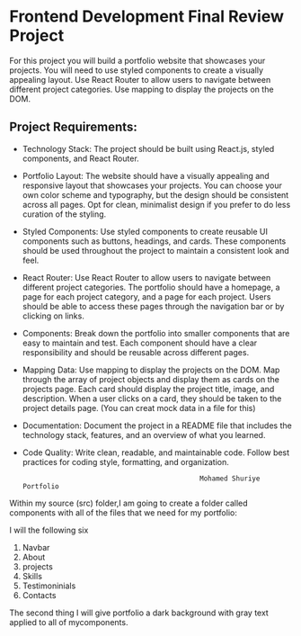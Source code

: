 # Frontend Development Final Review Project

For this project you will build a portfolio website that showcases your projects. You will need to use styled components to create a visually appealing layout. Use React Router to allow users to navigate between different project categories. Use mapping to display the projects on the DOM.

## Project Requirements:
- Technology Stack: The project should be built using React.js, styled components, and React Router.

- Portfolio Layout: The website should have a visually appealing and responsive layout that showcases your projects. You can choose your own color scheme and typography, but the design should be consistent across all pages. Opt for clean, minimalist design if you prefer to do less curation of the styling.

- Styled Components: Use styled components to create reusable UI components such as buttons, headings, and cards. These components should be used throughout the project to maintain a consistent look and feel.

- React Router: Use React Router to allow users to navigate between different project categories. The portfolio should have a homepage, a page for each project category, and a page for each project. Users should be able to access these pages through the navigation bar or by clicking on links.

- Components: Break down the portfolio into smaller components that are easy to maintain and test. Each component should have a clear responsibility and should be reusable across different pages.

- Mapping Data: Use mapping to display the projects on the DOM. Map through the array of project objects and display them as cards on the projects page. Each card should display the project title, image, and description. When a user clicks on a card, they should be taken to the project details page. (You can creat mock data in a file for this)


- Documentation: Document the project in a README file that includes the technology stack, features, and an overview of what you learned.

- Code Quality: Write clean, readable, and maintainable code. Follow best practices for coding style, formatting, and organization.

                                                  Mohamed Shuriye Portfolio
Within my source (src) folder,I am going to create a folder called components with all of the files that we need for my portfolio:

I will the following six

1. Navbar
2. About 
3. projects
4. Skills
5. Testimoninials
6. Contacts

The second thing I will give portfolio a dark background with gray text applied to all of mycomponents.
